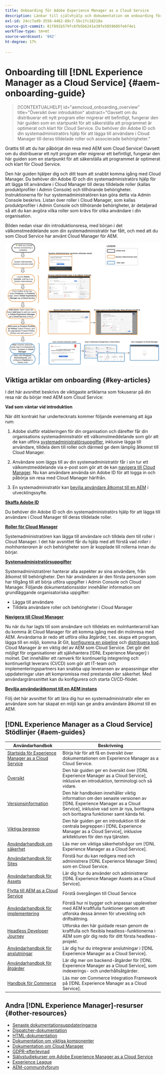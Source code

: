 ```yaml
---
title: Onboarding för Adobe Experience Manager as a Cloud Service
description: Länkar till självhjälp och dokumentation om onboarding för Adobe Experience Manager as a Cloud Service
exl-id: 24cc7ad9-3556-4462-89c7-5bc1fc18218a
source-git-commit: 81f891b579fc6fb5b6241e38fe5859605fe6f4e1
workflow-type: tm+mt
source-wordcount: '942'
ht-degree: 17%

---
```


# Onboarding till [!DNL Experience Manager as a Cloud Service] {#aem-onboarding-guide}

>[!CONTEXTUALHELP]
>id="aemcloud_onboarding_overview"
>title="Översikt över introduktion"
>abstract="Oavsett om du distribuerar ett nytt program eller migrerar ett befintligt, fungerar den här guiden som en startpunkt för att säkerställa att programmet är optimerat och klart för Cloud Service. Du behöver din Adobe ID och din systemadministratörs hjälp för att lägga till användare i Cloud Manager till deras tilldelade roller och associerade behörigheter."

Grattis till att du har påbörjat din resa med AEM som Cloud Service! Oavsett om du distribuerar ett nytt program eller migrerar ett befintligt, fungerar den här guiden som en startpunkt för att säkerställa att programmet är optimerat och klart för Cloud Service.

Den här guiden hjälper dig och ditt team att snabbt komma igång med Cloud Manager. Du behöver din Adobe ID och din systemadministratörs hjälp för att lägga till användare i Cloud Manager till deras tilldelade roller (kallas produktprofiler i Admin Console) och tillhörande behörigheter. Instruktionerna för hur systemadministratören kan göra detta via Admin Console beskrivs. Listan över roller i Cloud Manager, som kallas produktprofiler i Admin Console och tillhörande behörigheter, är detaljerad så att du kan avgöra vilka roller som krävs för olika användare i din organisation.

Bilden nedan visar din introduktionsresa, med början i det välkomstmeddelande som din systemadministratör har fått, och med att du som Cloud Service har använt Cloud Manager för AEM.

![](/help/onboarding/what-is-required/assets/cust-journey.png)

## Viktiga artiklar om onboarding {#key-articles}

I det här avsnittet beskrivs de viktigaste artiklarna som fokuserar på din resa när du börjar med AEM som Cloud Service:

**Vad som väntar vid introduktion**

När ditt kontrakt har undertecknats kommer följande evenemang att äga rum:

1. Adobe slutför etableringen för din organisation och därefter får din organisations systemadministratör ett välkomstmeddelande som gör att de kan utföra [systemadministratörsuppgifter](/help/onboarding/what-is-required/add-users-assign-cm-roles.md), inklusive lägga till användare, tilldela dem till roller och därmed ge dem lämplig åtkomst till Cloud Manager.

1. Användare som läggs till av din systemadministratör får i sin tur ett välkomstmeddelande via e-post som gör att de kan [navigera till Cloud Manager](/help/onboarding/what-is-required/navigate-to-cloud-manager.md). Nu kan användare använda sin Adobe ID för att logga in och påbörja sin resa med Cloud Manager härifrån.

1. En systemadministratör kan [bevilja användare åtkomst till en AEM](/help/onboarding/what-is-required/accessing-aem-instance.md) i utvecklingssyfte.

**[Skaffa Adobe ID](https://experienceleague.adobe.com/docs/experience-manager-cloud-service/onboarding/onboarding-concepts/adobe-id.html?lang=en)**

Du behöver din Adobe ID och din systemadministratörs hjälp för att lägga till användare i Cloud Manager till deras tilldelade roller.

**[Roller för Cloud Manager](/help/onboarding/what-is-required/user-roles-permissions.md)**

Systemadministratören kan lägga till användare och tilldela dem till roller i Cloud Manager. I det här avsnittet får du hjälp med att förstå vad *roller i molnhanteraren* är och behörigheter som är kopplade till rollerna innan du börjar.

**[Systemadministratörsuppgifter](/help/onboarding/what-is-required/add-users-assign-cm-roles.md)**

Systemadministratörer hanterar alla aspekter av sina användare, från åtkomst till behörigheter. Den här användaren är den första personen som har tillgång till att börja utföra uppgifter i Admin Console och Cloud Manager.
Följande dokumentationssidor innehåller information om grundläggande organisatoriska uppgifter:

* Lägga till användare
* Tilldela användare roller och behörigheter i Cloud Manager

**[Navigera till Cloud Manager](/help/onboarding/what-is-required/navigate-to-cloud-manager.md)**

Nu när du har lagts till som användare och tilldelats en molnhanterarroll kan du komma åt Cloud Manager för att komma igång med din molnresa med AEM. Användarna är redo att utföra olika åtgärder, t.ex. skapa ett program, lägga till en miljö, komma åt Git, [konfigurera en pipeline](/help/implementing/cloud-manager/configure-pipeline.md) och [distribuera kod](/help/implementing/cloud-manager/deploy-code.md).
Cloud Manager är en viktig del av AEM som Cloud Service. Det gör det möjligt för organisationer att självhantera [!DNL Experience Manager] i molnet. Det innehåller ett ramverk för kontinuerlig integrering och kontinuerligt leverans (CI/CD) som gör att IT-team och implementeringspartners kan snabba upp leveransen av anpassningar eller uppdateringar utan att kompromissa med prestanda eller säkerhet. Med användargränssnittet kan du konfigurera och starta CI/CD-flödet.

**[Bevilja användaråtkomst till en AEM instans](/help/onboarding/what-is-required/accessing-aem-instance.md)**

Följ det här avsnittet för att lära dig hur en systemadministratör eller en användare som har skapat en miljö kan ge andra användare åtkomst till en AEM.

## [!DNL Experience Manager as a Cloud Service] Stödlinjer {#aem-guides}

| Användarhandbok | Beskrivning |
|---|---|
| [Startsida för Experience Manager as a Cloud Service](/help/landing/home.md) | Börja här för att få en översikt över dokumentationen om Experience Manager as a Cloud Service. |
| [Översikt](/help/overview/home.md) | Den här guiden ger en översikt över [!DNL Experience Manager as a Cloud Service], inklusive en introduktion, terminologi och så vidare. |
| [Versionsinformation](/help/release-notes/home.md) | Den här handboken innehåller viktig information om den senaste versionen av [!DNL Experience Manager as a Cloud Service], inklusive vad som är nya, borttagna och borttagna funktioner samt kända fel. |
| [Viktiga begrepp](/help/core-concepts/home.md) | Den här guiden ger en introduktion till de centrala begreppen i [!DNL Experience Manager as a Cloud Service], inklusive arkitekturen för den nya tjänsten. |
| [Användarhandbok om säkerhet](/help/security/home.md) | Läs mer om viktiga säkerhetsfrågor om [!DNL Experience Manager as a Cloud Service]. |
| [Användarhandbok för Sites](/help/sites-cloud/home.md) | Förstå hur du kan redigera med och administrera [!DNL Experience Manager Sites] som en Cloud Service. |
| [Användarhandbok för Assets](/help/assets/home.md) | Lär dig hur du använder och administrerar [!DNL Experience Manager Assets as a Cloud Service]. |
| [Flytta till AEM as a Cloud Service](/help/move-to-cloud-service/home.md) | Förstå övergången till Cloud Service |
| [Användarhandbok för implementering](/help/implementing/home.md) | Förstå hur ni bygger och anpassar upplevelser med AEM kraftfulla funktioner genom att utforska dessa ämnen för utveckling och driftsättning. |
| [Headless Developer Journey](/help/journey-headless/developer/overview.md) | Utforska den här guidade resan genom de kraftfulla och flexibla headless-funktionerna i AEM som gör dig redo för ditt första headless-projekt. |
| [Användarhandbok för anslutningar](/help/connectors/home.md) | Lär dig hur du integrerar anslutningar i [!DNL Experience Manager as a Cloud Service]. |
| [Användarhandbok för åtgärder](/help/operations/home.md) | Lär dig mer om backend-åtgärder för [!DNL Experience Manager as a Cloud Service], som indexerings- och underhållsåtgärder. |
| [Handbok för Commerce](/help/commerce-cloud/home.md) | Läs mer om Commerce Integration Framework på [!DNL Experience Manager as a Cloud Service]. |

## Andra [!DNL Experience Manager]-resurser {#other-resources}

* [Senaste dokumentationsuppdateringarna](https://helpx.adobe.com/experience-manager/documentation-updates.html#AEMasaCloudService)
* [Dispatcher-dokumentation](/help/implementing/dispatcher/overview.md)
* [HTML-dokumentation](https://experienceleague.adobe.com/docs/experience-manager-htl/using/overview.html)
* [Dokumentation om viktiga komponenter](https://experienceleague.adobe.com/docs/experience-manager-core-components/using/introduction.html)
* [Dokumentation om Cloud Manager](https://experienceleague.adobe.com/docs/experience-manager-cloud-service/onboarding/getting-access/cloud-service-programs/first-time-login.html)
* [GDPR-efterlevnad](/help/compliance/data-privacy-and-protection-readiness/aem-readiness.md)
* [Självstudiekurser om Adobe Experience Manager as a Cloud Service](https://experienceleague.adobe.com/docs/experience-manager-learn/cloud-service/overview.html)
* [Experience League](https://guided.adobe.com/?promoid=K42KVXHD&amp;mv=other#solutions/experience-manager)
* [AEM-communityforum](https://forums.adobe.com/community/experience-cloud/marketing-cloud/experience-manager)
